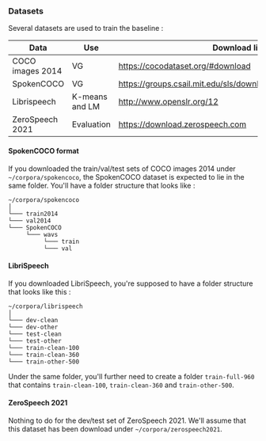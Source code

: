 ### Datasets

Several datasets are used to train the baseline :

| Data | Use | Download link |
---|---|---
| COCO images 2014 | VG | https://cocodataset.org/#download |
| SpokenCOCO | VG | https://groups.csail.mit.edu/sls/downloads/placesaudio/index.cgi|
| Librispeech | K-means and LM | http://www.openslr.org/12 |
| ZeroSpeech 2021 | Evaluation | https://download.zerospeech.com |

#### SpokenCOCO format

If you downloaded the train/val/test sets of COCO images 2014 under `~/corpora/spokencoco`, the SpokenCOCO dataset is expected to lie in the same folder.
You'll have a folder structure that looks like :

```
~/corpora/spokencoco 
│
└─── train2014
└─── val2014
└─── SpokenCOCO
     └─── wavs
          └─── train
          └─── val
```

#### LibriSpeech

If you downloaded LibriSpeech, you're supposed to have a folder structure that looks like this :

```
~/corpora/librispeech
│
└─── dev-clean
└─── dev-other
└─── test-clean
└─── test-other
└─── train-clean-100
└─── train-clean-360
└─── train-other-500
```

Under the same folder, you'll further need to create a folder `train-full-960` that contains `train-clean-100`, `train-clean-360` and `train-other-500`.


#### ZeroSpeech 2021

Nothing to do for the dev/test set of ZeroSpeech 2021. We'll assume that this dataset has been download under `~/corpora/zerospeech2021`.
